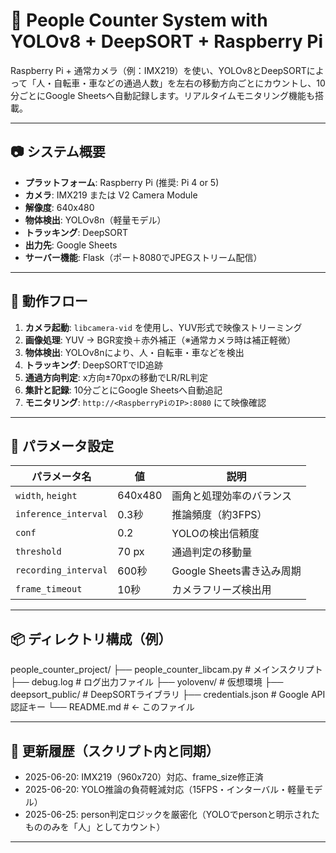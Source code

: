 # 👣 People Counter System with YOLOv8 + DeepSORT + Raspberry Pi

Raspberry Pi + 通常カメラ（例：IMX219）を使い、YOLOv8とDeepSORTによって「人・自転車・車などの通過人数」を左右の移動方向ごとにカウントし、10分ごとにGoogle Sheetsへ自動記録します。リアルタイムモニタリング機能も搭載。

---

## 📷 システム概要

- **プラットフォーム**: Raspberry Pi (推奨: Pi 4 or 5)
- **カメラ**: IMX219 または V2 Camera Module
- **解像度**: 640x480
- **物体検出**: YOLOv8n（軽量モデル）
- **トラッキング**: DeepSORT
- **出力先**: Google Sheets
- **サーバー機能**: Flask（ポート8080でJPEGストリーム配信）

---

## 🔁 動作フロー

1. **カメラ起動**: `libcamera-vid` を使用し、YUV形式で映像ストリーミング
2. **画像処理**: YUV → BGR変換＋赤外補正（※通常カメラ時は補正軽微）
3. **物体検出**: YOLOv8nにより、人・自転車・車などを検出
4. **トラッキング**: DeepSORTでID追跡
5. **通過方向判定**: x方向±70pxの移動でLR/RL判定
6. **集計と記録**: 10分ごとにGoogle Sheetsへ自動追記
7. **モニタリング**: `http://<RaspberryPiのIP>:8080` にて映像確認

---

## 🔧 パラメータ設定

| パラメータ名 | 値 | 説明 |
|--------------|----|------|
| `width`, `height` | 640x480 | 画角と処理効率のバランス |
| `inference_interval` | 0.3秒 | 推論頻度（約3FPS） |
| `conf` | 0.2 | YOLOの検出信頼度 |
| `threshold` | 70 px | 通過判定の移動量 |
| `recording_interval` | 600秒 | Google Sheets書き込み周期 |
| `frame_timeout` | 10秒 | カメラフリーズ検出用 |

---

## 📦 ディレクトリ構成（例）

people_counter_project/
├── people_counter_libcam.py # メインスクリプト
├── debug.log # ログ出力ファイル
├── yolovenv/ # 仮想環境
├── deepsort_public/ # DeepSORTライブラリ
├── credentials.json # Google API認証キー
└── README.md # ← このファイル

---

## 📝 更新履歴（スクリプト内と同期）

- 2025-06-20: IMX219（960x720）対応、frame_size修正済
- 2025-06-20: YOLO推論の負荷軽減対応（15FPS・インターバル・軽量モデル）
- 2025-06-25: person判定ロジックを厳密化（YOLOでpersonと明示されたもののみを「人」としてカウント）

---

